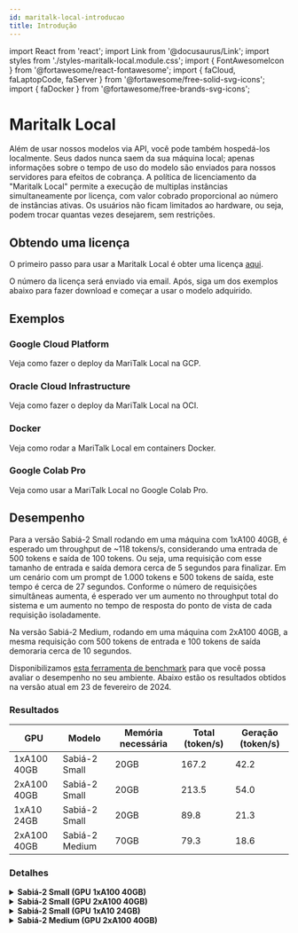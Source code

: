 ```yaml
---
id: maritalk-local-introducao
title: Introdução
---
```

import React from 'react';
import Link from '@docusaurus/Link';
import styles from './styles-maritalk-local.module.css';
import { FontAwesomeIcon } from '@fortawesome/react-fontawesome';
import { faCloud, faLaptopCode, faServer } from '@fortawesome/free-solid-svg-icons';
import { faDocker } from '@fortawesome/free-brands-svg-icons';


# Maritalk Local
Além de usar nossos modelos via API, você pode também hospedá-los localmente. Seus dados nunca saem da sua máquina local; apenas informações sobre o tempo de uso do modelo são enviados para nossos servidores para efeitos de cobrança. A política de licenciamento da \"Maritalk Local\" permite a execução de multiplas instâncias simultaneamente por licença, com valor cobrado proporcional ao número de instâncias ativas. Os usuários não ficam limitados ao hardware, ou seja, podem trocar quantas vezes desejarem, sem restrições.


## Obtendo uma licença

O primeiro passo para usar a Maritalk Local é obter uma licença [aqui](https://www.maritaca.ai/#maritalk-local).

O número da licença será enviado via email. Após, siga um dos exemplos abaixo para fazer download e começar a usar o modelo adquirido.


## Exemplos

<div className={styles.grid}>
  <Link to="google-cloud" className={styles.card}>
    <FontAwesomeIcon icon={faCloud} className={styles.icon} />
    <h3>Google Cloud Platform</h3>
    <p>Veja como fazer o deploy da MariTalk Local na GCP.</p>
  </Link>
  <Link to="oracle-cloud" className={styles.card}>
    <FontAwesomeIcon icon={faServer} className={styles.icon} />
    <h3>Oracle Cloud Infrastructure</h3>
    <p>Veja como fazer o deploy da MariTalk Local na OCI.</p>
  </Link>
  <Link to="docker" className={styles.card}>
    <FontAwesomeIcon icon={faDocker} className={styles.icon} />
    <h3>Docker</h3>
    <p>Veja como rodar a MariTalk Local em containers Docker.</p>
  </Link>
  <Link to="https://github.com/maritaca-ai/maritalk-api/blob/main/examples/local/colab-pro.ipynb" className={styles.card}>
    <FontAwesomeIcon icon={faLaptopCode} className={styles.icon} />
    <h3>Google Colab Pro</h3>
    <p>Veja como usar a MariTalk Local no Google Colab Pro.</p>
  </Link>
</div>


## Desempenho

Para a versão Sabiá-2 Small rodando em uma máquina com 1xA100 40GB, é esperado um throughput de ~118 tokens/s, considerando uma entrada de 500 tokens e saída de 100 tokens. Ou seja, uma requisição com esse tamanho de entrada e saída demora cerca de 5 segundos para finalizar. Em um cenário com um prompt de 1.000 tokens e 500 tokens de saída, este tempo é cerca de 27 segundos. Conforme o número de requisições simultâneas aumenta, é esperado ver um aumento no throughput total do sistema e um aumento no tempo de resposta do ponto de vista de cada requisição isoladamente.

Na versão Sabiá-2 Medium, rodando em uma máquina com 2xA100 40GB, a mesma requisição com 500 tokens de entrada e 100 tokens de saída demoraria cerca de 10 segundos.

Disponibilizamos [esta ferramenta de benchmark](https://github.com/maritaca-ai/maritalk-api/blob/main/examples/local/benchmark.py) para que você possa avaliar o desempenho no seu ambiente. Abaixo estão os resultados obtidos na versão atual em 23 de fevereiro de 2024.

### Resultados

| **GPU**     | **Modelo**     | **Memória necessária** | **Total (token/s)** | **Geração (token/s)** |
|-------------|----------------|------------------------|---------------------|-----------------------|
| 1xA100 40GB | Sabiá-2 Small  | 20GB                   | 167.2               | 42.2                  |
| 2xA100 40GB | Sabiá-2 Small  | 20GB                   | 213.5               | 54.0                  |
| 1xA10 24GB  | Sabiá-2 Small  | 20GB                   | 89.8                | 21.3                  |
| 2xA100 40GB | Sabiá-2 Medium | 70GB                   | 79.3                | 18.6                  |

### Detalhes

<details>
<summary><b>Sabiá-2 Small (GPU 1xA100 40GB)</b></summary>

- Total tokens: 167.2 tokens/s
- Generated tokens: 42.2 tokens/s

```bash
$ python benchmark.py --concurrency 1,2,4,8 --n-repeats 5 --prompt-size 550 --max-tokens 150
            generated_tps             total_tps
                     mean median  std      mean median  std
concurrency
1                    42.2   42.2  0.3     167.1  167.2  0.7
2                    24.2   24.2  1.0     101.4  101.4  0.9
4                    13.0   13.2  1.0      56.5   57.1  2.5
8                     7.1    7.2  0.6      30.8   30.9  0.6

System tokens
             median   std
concurrency
1             167.2   0.7
2             202.9   0.1
4             230.4  10.3
8             245.8  11.9
```
![benchmark-small-1xa100](https://github.com/maritaca-ai/maritalk-api/assets/1206395/7acfb1c6-b2a2-40e4-b6e7-2ed08201819d)
</details>

<details>
<summary><b>Sabiá-2 Small (GPU 2xA100 40GB)</b></summary>

- Total tokens: 213.5 tokens/s
- Generated tokens: 54.0 tokens/s

```console
$ python benchmark.py --concurrency 1,2,4,8 --n-repeats 5 --prompt-size 550 --max-tokens 150
            generated_tps             total_tps
                     mean median  std      mean median   std
concurrency
1                    54.0   53.6  0.8     213.5  208.1  12.3
2                    33.2   33.1  1.4     135.6  135.6   1.2
4                    20.1   20.6  1.3      85.2   85.6   1.2
8                    11.1   11.2  0.9      48.1   48.3   0.9

System tokens
             median   std
concurrency
1             208.1  12.3
2             271.3   0.3
4             340.8   0.8
8             384.7   1.0
```

![benchmark-small-2xa100](https://github.com/maritaca-ai/maritalk-api/assets/1206395/524a0b74-7998-4f24-928d-61ae803b98eb)
</details>

<details>
<summary><b>Sabiá-2 Small (GPU 1xA10 24GB)</b></summary>

- Total tokens: 89.8 tokens/s
- Generated tokens: 21.3 tokens/s

```console
$ python benchmark.py --concurrency 1,2,4,8 --n-repeats 5 --prompt-size 550 --max-tokens 150
            generated_tps             total_tps
                     mean median  std      mean median  std
concurrency
1                    21.3   21.3  0.2      89.8   88.6  2.2
2                    11.3   11.2  0.4      47.7   48.0  0.9
4                     5.8    5.9  0.3      24.4   24.5  0.3
8                     2.9    2.9  0.2      12.2   12.2  0.2

System tokens
             median  std
concurrency
1              88.6  2.2
2              96.4  1.9
4              97.6  0.2
8              97.5  0.2
```

![benchmark-small-2xa100](https://github.com/maritaca-ai/maritalk-api/assets/1206395/524a0b74-7998-4f24-928d-61ae803b98eb)
</details>

<details>
<summary><b>Sabiá-2 Medium (GPU 2xA100 40GB)</b></summary>

- Total tokens: 79.3 tokens/s
- Generated tokens: 18.6 tokens/s

```console
$ python benchmark.py --concurrency 1,2,4,8 --n-repeats 5 --prompt-size 550 --max-tokens 150 --tokenizer maritaca-ai/maritalk-tokenizer-large
            generated_tps             total_tps
                     mean median  std      mean median  std
concurrency
1                    18.6   18.6  0.3      79.3   78.9  1.0
2                    10.4   10.5  0.4      44.9   45.0  0.6
4                     5.8    5.8  0.2      25.5   25.5  0.2
8                     3.1    3.1  0.2      13.6   13.7  0.2

System tokens
             median  std
concurrency
1              78.9  1.0
2              90.1  1.1
4             101.9  0.1
8             108.9  0.2
```

![benchmark-medium-2xa100](https://github.com/maritaca-ai/maritalk-api/assets/1206395/a379f94b-4472-4eeb-b166-d262bf853a1c)
</details>
